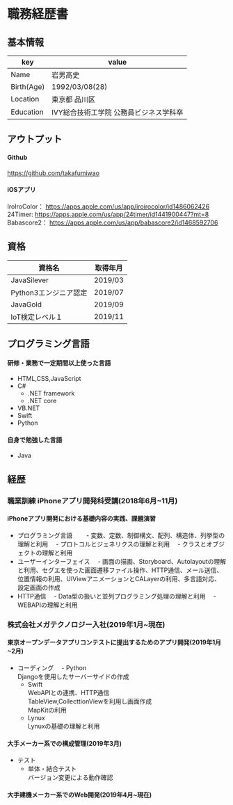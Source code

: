 # 職務経歴書

## 基本情報
|key |value |
|----|------|
|Name|岩男高史|
|Birth(Age)|1992/03/08(28)|
|Location|東京都 品川区|
|Education|IVY総合技術工学院 公務員ビジネス学科卒|

## アウトプット
#### Github
https://github.com/takafumiwao

#### iOSアプリ
IroIroColor： https://apps.apple.com/us/app/iroirocolor/id1486062426
<br>
24Timer: https://apps.apple.com/us/app/24timer/id1441900447?mt=8
<br>
Babascore2： https://apps.apple.com/us/app/babascore2/id1468592706
<br>

## 資格
|資格名 |取得年月 |
|------|--------|
|JavaSilever|2019/03|
|Python3エンジニア認定|2019/07|
|JavaGold|2019/09|
|IoT検定レベル１|2019/11|

## プログラミング言語
#### 研修・業務で一定期間以上使った言語
- HTML,CSS,JavaScript
- C#
  - .NET framework
  - .NET core
- VB.NET
- Swift
- Python

#### 自身で勉強した言語
- Java

## 経歴
### 職業訓練  iPhoneアプリ開発科受講(2018年6月~11月)
#### iPhoneアプリ開発における基礎内容の実践、課題演習

- プログラミング言語　
 　- 変数、定数、制御構文、配列、構造体、列挙型の理解と利用
 　- プロトコルとジェネリクスの理解と利用
 　- クラスとオブジェクトの理解と利用
- ユーザーインターフェイス
 　- 画面の描画、Storyboard、Autolayoutの理解と利用、セグエを使った画面遷移ファイル操作、HTTP通信、メール送信、位置情報の利用、UIViewアニメーションとCALayerの利用、多言語対応、設定画面の作成
- HTTP通信
 　- Data型の扱いと並列プログラミング処理の理解と利用
 　- WEBAPIの理解と利用
 
### 株式会社メガテクノロジー入社(2019年1月~現在)
#### 東京オープンデータアプリコンテストに提出するためのアプリ開発(2019年1月~2月)

- コーディング
 　- Python<br>
     Djangoを使用したサーバーサイドの作成
  - Swift<br>
    WebAPIとの連携、HTTP通信<br>
   TableView,CollecttionViewを利用し画面作成<br>
   MapKitの利用
  - Lynux<br>
   Lynuxの基礎の理解と利用<br>

#### 大手メーカー系での構成管理(2019年3月)
- テスト
  - 単体・結合テスト<br>
    バージョン変更による動作確認

#### 大手建機メーカー系でのWeb開発(2019年4月~現在)

